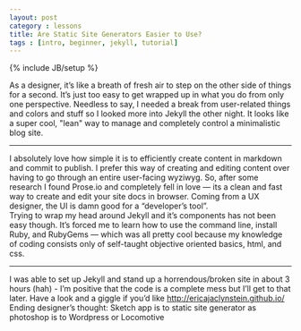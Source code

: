 ```yaml
---
layout: post
category : lessons
title: Are Static Site Generators Easier to Use?
tags : [intro, beginner, jekyll, tutorial]
---
```

{% include JB/setup %}

As a designer, it’s like a breath of fresh air to step on the other side of things for a second. It’s just too easy to get wrapped up in what you do from only one perspective. Needless to say, I needed a break from user-related things and colors and stuff so I looked more into Jekyll the other night. It looks like a super cool, "lean" way to manage and completely control a minimalistic blog site.

---
I absolutely love how simple it is to efficiently create content in markdown and commit to publish. I prefer this way of creating and editing content over having to go through an entire user-facing wyziwyg. So, after some research I found Prose.io and completely fell in love — its a clean and fast way to create and edit your site docs in browser. Coming from a UX designer, the UI is damn good for a “developer’s tool”.  
Trying to wrap my head around Jekyll and it’s components has not been easy though. It’s forced me to learn how to use the command line, install Ruby, and RubyGems — which was all pretty cool because my knowledge of coding consists only of self-taught objective oriented basics, html, and css.

---
I was able to set up Jekyll and stand up a horrendous/broken site in about 3 hours (hah) - I’m positive that the code is a complete mess but I’ll get to that later. Have a look and a giggle if you’d like http://ericajaclynstein.github.io/
Ending designer’s thought: Sketch app is to static site generator as photoshop is to Wordpress or Locomotive